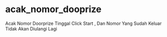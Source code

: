 # acak_nomor_dooprize
Acak Nomor Doorprize Tinggal Click Start , Dan Nomor Yang Sudah Keluar Tidak Akan Diulangi Lagi
